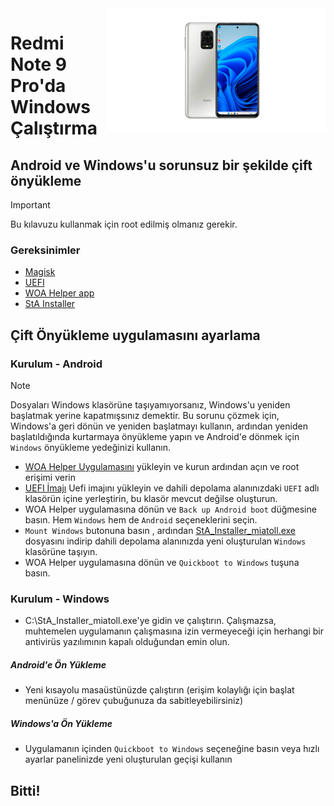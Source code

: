 <img align="right" src="https://github.com/Rubanoxd/Port-Windows-11-redmi-note-9_pro/blob/main/Miatoll.png" width="350" alt="Redmi Note 9 Pro Üzerinde Windows 11 Çalıştırma">


# Redmi Note 9 Pro'da Windows Çalıştırma

## Android ve Windows'u sorunsuz bir şekilde çift önyükleme
> [!IMPORTANT]
> Bu kılavuzu kullanmak için root edilmiş olmanız gerekir.

### Gereksinimler
- [Magisk](https://github.com/topjohnwu/Magisk/releases/latest)
- [UEFI](https://github.com/Rubanoxd/Port-Windows-11-redmi-note-9_pro/releases/tag/Uefi)
- [WOA Helper app](https://github.com/Rubanoxd/Port-Windows-11-redmi-note-9_pro/releases/download/dualboot/woahelper.apk)
- [StA Installer](https://github.com/Rubanoxd/Port-Windows-11-redmi-note-9_pro/releases/download/dualboot/StA_Installer_miatoll.exe)

## Çift Önyükleme uygulamasını ayarlama

### Kurulum - Android
> [!NOTE]
> Dosyaları Windows klasörüne taşıyamıyorsanız, Windows'u yeniden başlatmak yerine kapatmışsınız demektir. Bu sorunu çözmek için, Windows'a geri dönün ve yeniden başlatmayı kullanın, ardından yeniden başlatıldığında kurtarmaya önyükleme yapın ve Android'e dönmek için `Windows` önyükleme yedeğinizi kullanın.

- [WOA Helper Uygulamasını](https://github.com/Rubanoxd/Port-Windows-11-redmi-note-9_pro/releases/download/dualboot/woahelper.apk) yükleyin ve kurun ardından açın ve root erişimi verin
- [UEFI İmajı](https://github.com/Rubanoxd/Port-Windows-11-redmi-note-9_pro/releases/tag/Uefi) Uefi imajını yükleyin ve dahili depolama alanınızdaki `UEFI` adlı klasörün içine yerleştirin, bu klasör mevcut değilse oluşturun.
- WOA Helper uygulamasına dönün ve `Back up Android boot` düğmesine basın. Hem `Windows` hem de `Android` seçeneklerini seçin.
- `Mount Windows` butonuna basın , ardından  [StA_Installer_miatoll.exe](https://github.com/Rubanoxd/Port-Windows-11-redmi-note-9_pro/releases/download/dualboot/StA_Installer_miatoll.exe) dosyasını indirip dahili depolama alanınızda yeni oluşturulan `Windows` klasörüne taşıyın.
- WOA Helper uygulamasına dönün ve `Quickboot to Windows` tuşuna basın.

### Kurulum - Windows
- C:\StA_Installer_miatoll.exe'ye gidin ve çalıştırın. Çalışmazsa, muhtemelen uygulamanın çalışmasına izin vermeyeceği için herhangi bir antivirüs yazılımının kapalı olduğundan emin olun.


##### Android'e Ön Yükleme
  - Yeni kısayolu masaüstünüzde çalıştırın (erişim kolaylığı için başlat menünüze / görev çubuğunuza da sabitleyebilirsiniz)

##### Windows'a Ön Yükleme
  - Uygulamanın içinden `Quickboot to Windows` seçeneğine basın veya hızlı ayarlar panelinizde yeni oluşturulan geçişi kullanın
  
## Bitti!